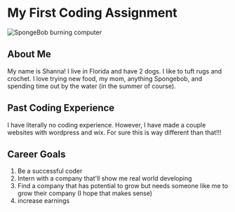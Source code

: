 # My First Coding Assignment #
![SpongeBob burning computer](https://media.tenor.com/tWD3GjJcoHgAAAAC/spongebob-computer.gif)
## About Me ##
My name is Shanna! I live in Florida and have 2 dogs. I like to tuft rugs and crochet. I love trying new food, my mom, anything Spongebob, and spending time out by the water (in the summer of course).
## Past Coding Experience ##
I have literally no coding experience. However, I have made a couple websites with wordpress and wix. For sure this is way different than that!!!
## Career Goals ## 
1. Be a successful coder
2. Intern with a company that'll show me real world developing
3. Find a company that has potential to grow but needs someone like me to grow their company (I hope that makes sense)
4. increase earnings
